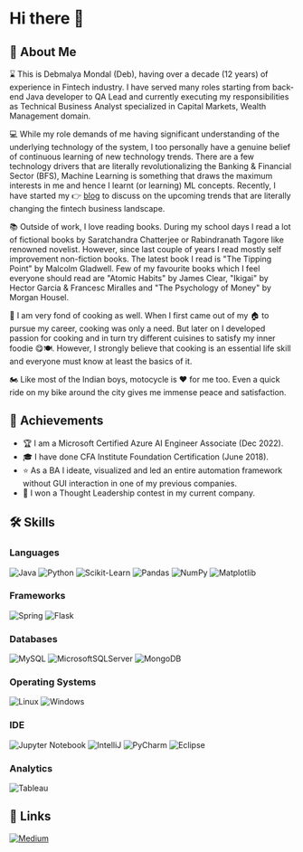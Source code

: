 # Hi there 👋

## 🚀 About Me

⌛ This is Debmalya Mondal (Deb), having over a decade (12 years) of experience in Fintech industry. I have served many roles starting from back-end Java developer to QA Lead and currently executing my responsibilities as Technical Business Analyst specialized in Capital Markets, Wealth Management domain.

💻 While my role demands of me having significant understanding of the underlying technology of the system, I too personally have a genuine belief of continuous learning of new technology trends. There are a few technology drivers that are literally revolutionalizing the Banking & Financial Sector (BFS), Machine Learning is something that draws the maximum interests in me and hence I learnt (or learning) ML concepts. Recently, I have started my 👉 [blog](https://medium.com/@wetechfin) to discuss on the upcoming trends that are literally changing the fintech business landscape.

📚 Outside of work, I love reading books. During my school days I read a lot of fictional books by Saratchandra Chatterjee or Rabindranath Tagore like renowned novelist. However, since last couple of years I read mostly self improvement non-fiction books. The latest book I read is "The Tipping Point" by Malcolm Gladwell. Few of my favourite books which I feel everyone should read are "Atomic Habits" by James Clear, "Ikigai" by Hector Garcia & Francesc Miralles and "The Psychology of Money" by Morgan Housel.

🍲 I am very fond of cooking as well. When I first came out of my 🏠 to pursue my career, cooking was only a need. But later on I developed passion for cooking and in turn try different cuisines to satisfy my inner foodie 😋🍽️. However, I strongly believe that cooking is an essential life skill and everyone must know at least the basics of it.

🏍️ Like most of the Indian boys, motocycle is ❤️ for me too. Even a quick ride on my bike around the city gives me immense peace and satisfaction.

## 🏅 Achievements

- 🏆 I am a Microsoft Certified Azure AI Engineer Associate (Dec 2022).
- 🎓 I have done CFA Institute Foundation Certification (June 2018).
- ⭐ As a BA I ideate, visualized and led an entire automation framework without GUI interaction in one of my previous companies.
- 🥇 I won a Thought Leadership contest in my current company.

## 🛠️ Skills

### Languages

![Java](https://img.shields.io/badge/java-%23ED8B00.svg?style=for-the-badge&logo=java&logoColor=white) ![Python](https://img.shields.io/badge/python-3670A0?style=for-the-badge&logo=python&logoColor=ffdd54) ![Scikit-Learn](https://img.shields.io/badge/scikit_learn-F7931E?style=for-the-badge&logo=scikit-learn&logoColor=white) 
![Pandas](https://img.shields.io/badge/pandas-%23150458.svg?style=for-the-badge&logo=pandas&logoColor=white) ![NumPy](https://img.shields.io/badge/numpy-%23013243.svg?style=for-the-badge&logo=numpy&logoColor=white) 
![Matplotlib](https://img.shields.io/badge/Matplotlib-%23ffffff.svg?style=for-the-badge&logo=Matplotlib&logoColor=black)

### Frameworks

![Spring](https://img.shields.io/badge/spring-%236DB33F.svg?style=for-the-badge&logo=spring&logoColor=white) ![Flask](https://img.shields.io/badge/Flask-000000?style=for-the-badge&logo=flask&logoColor=white)

### Databases

![MySQL](https://img.shields.io/badge/mysql-%2300f.svg?style=for-the-badge&logo=mysql&logoColor=white) ![MicrosoftSQLServer](https://img.shields.io/badge/Microsoft%20SQL%20Sever-CC2927?style=for-the-badge&logo=microsoft%20sql%20server&logoColor=white) ![MongoDB](https://img.shields.io/badge/MongoDB-%234ea94b.svg?style=for-the-badge&logo=mongodb&logoColor=white)

### Operating Systems

![Linux](https://img.shields.io/badge/Linux-FCC624?style=for-the-badge&logo=linux&logoColor=black) ![Windows](https://img.shields.io/badge/Windows-0078D6?style=for-the-badge&logo=windows&logoColor=white)

### IDE

![Jupyter Notebook](https://img.shields.io/badge/jupyter-%23FA0F00.svg?style=for-the-badge&logo=jupyter&logoColor=white) ![IntelliJ](https://img.shields.io/badge/IntelliJ-000000.svg?style=for-the-badge&logo=intellij-idea&logoColor=white) ![PyCharm](https://img.shields.io/badge/pycharm-143?style=for-the-badge&logo=pycharm&logoColor=black&color=black&labelColor=green) ![Eclipse](https://img.shields.io/badge/Eclipse-FE7A16.svg?style=for-the-badge&logo=Eclipse&logoColor=white)

### Analytics

![Tableau](https://img.shields.io/badge/Tableau-E97627?style=for-the-badge&logo=Tableau&logoColor=white)

## 🔗 Links

[![Medium](https://img.shields.io/badge/Medium-12100E?style=for-the-badge&logo=medium&logoColor=white)](https://medium.com/@wetechfin)
<!--
**debhere/debhere** is a ✨ _special_ ✨ repository because its `README.md` (this file) appears on your GitHub profile.

Here are some ideas to get you started:

- 🔭 I’m currently working on ...
- 🌱 I’m currently learning ...
- 👯 I’m looking to collaborate on ...
- 🤔 I’m looking for help with ...
- 💬 Ask me about ...
- 📫 How to reach me: ...
- 😄 Pronouns: ...
- ⚡ Fun fact: ...
-->
